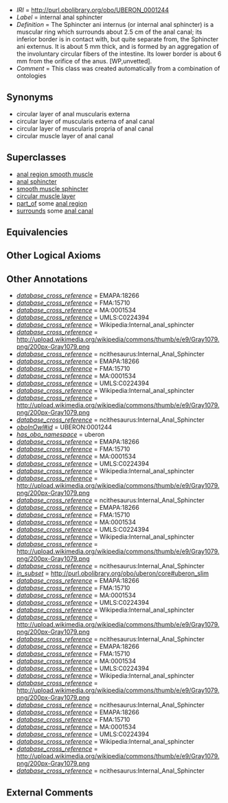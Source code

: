  * *IRI* = http://purl.obolibrary.org/obo/UBERON_0001244
 * *Label* = internal anal sphincter
 * *Definition* = The Sphincter ani internus (or internal anal sphincter) is a muscular ring which surrounds about 2.5 cm of the anal canal; its inferior border is in contact with, but quite separate from, the Sphincter ani externus. It is about 5 mm thick, and is formed by an aggregation of the involuntary circular fibers of the intestine. Its lower border is about 6 mm from the orifice of the anus. [WP,unvetted].
 * *Comment* = This class was created automatically from a combination of ontologies

## Synonyms

 * circular layer of anal muscularis externa
 * circular layer of muscularis externa of anal canal
 * circular layer of muscularis propria of anal canal
 * circular muscle layer of anal canal

## Superclasses

 * [anal region smooth muscle](../../UBERON/31/UBERON_0004231.md)
 * [anal sphincter](../../UBERON/16/UBERON_0004916.md)
 * [smooth muscle sphincter](../../UBERON/21/UBERON_0007521.md)
 * [circular muscle layer](../../UBERON/68/UBERON_0012368.md)
 * [part_of](../../BFO/50/BFO_0000050.md) some [anal region](../../UBERON/53/UBERON_0001353.md)
 * [surrounds](../../RO/21/RO_0002221.md) some [anal canal](../../UBERON/59/UBERON_0000159.md)

## Equivalencies


## Other Logical Axioms


## Other Annotations

 * *[database_cross_reference](../../ef/oboInOwl#hasDbXref.md)* = EMAPA:18266
 * *[database_cross_reference](../../ef/oboInOwl#hasDbXref.md)* = FMA:15710
 * *[database_cross_reference](../../ef/oboInOwl#hasDbXref.md)* = MA:0001534
 * *[database_cross_reference](../../ef/oboInOwl#hasDbXref.md)* = UMLS:C0224394
 * *[database_cross_reference](../../ef/oboInOwl#hasDbXref.md)* = Wikipedia:Internal_anal_sphincter
 * *[database_cross_reference](../../ef/oboInOwl#hasDbXref.md)* = http://upload.wikimedia.org/wikipedia/commons/thumb/e/e9/Gray1079.png/200px-Gray1079.png
 * *[database_cross_reference](../../ef/oboInOwl#hasDbXref.md)* = ncithesaurus:Internal_Anal_Sphincter
 * *[database_cross_reference](../../ef/oboInOwl#hasDbXref.md)* = EMAPA:18266
 * *[database_cross_reference](../../ef/oboInOwl#hasDbXref.md)* = FMA:15710
 * *[database_cross_reference](../../ef/oboInOwl#hasDbXref.md)* = MA:0001534
 * *[database_cross_reference](../../ef/oboInOwl#hasDbXref.md)* = UMLS:C0224394
 * *[database_cross_reference](../../ef/oboInOwl#hasDbXref.md)* = Wikipedia:Internal_anal_sphincter
 * *[database_cross_reference](../../ef/oboInOwl#hasDbXref.md)* = http://upload.wikimedia.org/wikipedia/commons/thumb/e/e9/Gray1079.png/200px-Gray1079.png
 * *[database_cross_reference](../../ef/oboInOwl#hasDbXref.md)* = ncithesaurus:Internal_Anal_Sphincter
 * *[oboInOwl#id](../../id/oboInOwl#id.md)* = UBERON:0001244
 * *[has_obo_namespace](../../ce/oboInOwl#hasOBONamespace.md)* = uberon
 * *[database_cross_reference](../../ef/oboInOwl#hasDbXref.md)* = EMAPA:18266
 * *[database_cross_reference](../../ef/oboInOwl#hasDbXref.md)* = FMA:15710
 * *[database_cross_reference](../../ef/oboInOwl#hasDbXref.md)* = MA:0001534
 * *[database_cross_reference](../../ef/oboInOwl#hasDbXref.md)* = UMLS:C0224394
 * *[database_cross_reference](../../ef/oboInOwl#hasDbXref.md)* = Wikipedia:Internal_anal_sphincter
 * *[database_cross_reference](../../ef/oboInOwl#hasDbXref.md)* = http://upload.wikimedia.org/wikipedia/commons/thumb/e/e9/Gray1079.png/200px-Gray1079.png
 * *[database_cross_reference](../../ef/oboInOwl#hasDbXref.md)* = ncithesaurus:Internal_Anal_Sphincter
 * *[database_cross_reference](../../ef/oboInOwl#hasDbXref.md)* = EMAPA:18266
 * *[database_cross_reference](../../ef/oboInOwl#hasDbXref.md)* = FMA:15710
 * *[database_cross_reference](../../ef/oboInOwl#hasDbXref.md)* = MA:0001534
 * *[database_cross_reference](../../ef/oboInOwl#hasDbXref.md)* = UMLS:C0224394
 * *[database_cross_reference](../../ef/oboInOwl#hasDbXref.md)* = Wikipedia:Internal_anal_sphincter
 * *[database_cross_reference](../../ef/oboInOwl#hasDbXref.md)* = http://upload.wikimedia.org/wikipedia/commons/thumb/e/e9/Gray1079.png/200px-Gray1079.png
 * *[database_cross_reference](../../ef/oboInOwl#hasDbXref.md)* = ncithesaurus:Internal_Anal_Sphincter
 * *[in_subset](../../et/oboInOwl#inSubset.md)* = http://purl.obolibrary.org/obo/uberon/core#uberon_slim
 * *[database_cross_reference](../../ef/oboInOwl#hasDbXref.md)* = EMAPA:18266
 * *[database_cross_reference](../../ef/oboInOwl#hasDbXref.md)* = FMA:15710
 * *[database_cross_reference](../../ef/oboInOwl#hasDbXref.md)* = MA:0001534
 * *[database_cross_reference](../../ef/oboInOwl#hasDbXref.md)* = UMLS:C0224394
 * *[database_cross_reference](../../ef/oboInOwl#hasDbXref.md)* = Wikipedia:Internal_anal_sphincter
 * *[database_cross_reference](../../ef/oboInOwl#hasDbXref.md)* = http://upload.wikimedia.org/wikipedia/commons/thumb/e/e9/Gray1079.png/200px-Gray1079.png
 * *[database_cross_reference](../../ef/oboInOwl#hasDbXref.md)* = ncithesaurus:Internal_Anal_Sphincter
 * *[database_cross_reference](../../ef/oboInOwl#hasDbXref.md)* = EMAPA:18266
 * *[database_cross_reference](../../ef/oboInOwl#hasDbXref.md)* = FMA:15710
 * *[database_cross_reference](../../ef/oboInOwl#hasDbXref.md)* = MA:0001534
 * *[database_cross_reference](../../ef/oboInOwl#hasDbXref.md)* = UMLS:C0224394
 * *[database_cross_reference](../../ef/oboInOwl#hasDbXref.md)* = Wikipedia:Internal_anal_sphincter
 * *[database_cross_reference](../../ef/oboInOwl#hasDbXref.md)* = http://upload.wikimedia.org/wikipedia/commons/thumb/e/e9/Gray1079.png/200px-Gray1079.png
 * *[database_cross_reference](../../ef/oboInOwl#hasDbXref.md)* = ncithesaurus:Internal_Anal_Sphincter
 * *[database_cross_reference](../../ef/oboInOwl#hasDbXref.md)* = EMAPA:18266
 * *[database_cross_reference](../../ef/oboInOwl#hasDbXref.md)* = FMA:15710
 * *[database_cross_reference](../../ef/oboInOwl#hasDbXref.md)* = MA:0001534
 * *[database_cross_reference](../../ef/oboInOwl#hasDbXref.md)* = UMLS:C0224394
 * *[database_cross_reference](../../ef/oboInOwl#hasDbXref.md)* = Wikipedia:Internal_anal_sphincter
 * *[database_cross_reference](../../ef/oboInOwl#hasDbXref.md)* = http://upload.wikimedia.org/wikipedia/commons/thumb/e/e9/Gray1079.png/200px-Gray1079.png
 * *[database_cross_reference](../../ef/oboInOwl#hasDbXref.md)* = ncithesaurus:Internal_Anal_Sphincter

## External Comments


